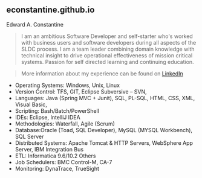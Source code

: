 ## econstantine.github.io
Edward A. Constantine

> I am an ambitious Software Developer and self-starter who's worked with business users and software developers during all aspects of the   SLDC process. I am a team leader combining domain knowledge with technical insight to drive operational effectiveness of mission critical   systems. Passion for self directed learning and continuing education.

> More information about my experience can be found on [LinkedIn](https://www.linkedin.com/in/edwardconstantine/)

- Operating Systems: Windows, Unix, Linux 
- Version Control: TFS, GIT, Eclipse Subversive – SVN, 
- Languages: Java (Spring MVC + Junit), SQL, PL-SQL, HTML, CSS, XML, Visual Basic, 
- Scripting: Bash/Batch/PowerShell  
- IDEs: Eclipse, IntelliJ IDEA 
- Methodologies: Waterfall, Agile (Scrum) 
- Database:Oracle (Toad, SQL Developer), MySQL (MYSQL Workbench), SQL Server 
- Distributed Systems: Apache Tomcat & HTTP Servers, WebSphere App Server, IBM Integration Bus 
- ETL: Informatica 9.6/10.2 Others
- Job Schedulers: BMC Control-M, CA-7
- Monitoring: DynaTrace, TrueSight
